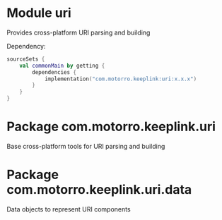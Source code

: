 # Module uri

Provides cross-platform URI parsing and building

Dependency:

```kotlin
sourceSets {
    val commonMain by getting {
        dependencies {
            implementation("com.motorro.keeplink:uri:x.x.x")
        }
    }
}
```


# Package com.motorro.keeplink.uri

Base cross-platform tools for URI parsing and building

# Package com.motorro.keeplink.uri.data

Data objects to represent URI components
